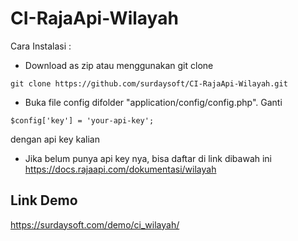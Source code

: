 # CI-RajaApi-Wilayah

Cara Instalasi :
* Download as zip atau menggunakan git clone
```
git clone https://github.com/surdaysoft/CI-RajaApi-Wilayah.git
```
* Buka file config difolder "application/config/config.php". Ganti
```
$config['key'] = 'your-api-key';
```
dengan api key kalian
* Jika belum punya api key nya, bisa daftar di link dibawah ini
https://docs.rajaapi.com/dokumentasi/wilayah

## Link Demo
https://surdaysoft.com/demo/ci_wilayah/
